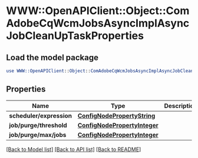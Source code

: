 # WWW::OpenAPIClient::Object::ComAdobeCqWcmJobsAsyncImplAsyncJobCleanUpTaskProperties

## Load the model package
```perl
use WWW::OpenAPIClient::Object::ComAdobeCqWcmJobsAsyncImplAsyncJobCleanUpTaskProperties;
```

## Properties
Name | Type | Description | Notes
------------ | ------------- | ------------- | -------------
**scheduler/expression** | [**ConfigNodePropertyString**](ConfigNodePropertyString.md) |  | [optional] 
**job/purge/threshold** | [**ConfigNodePropertyInteger**](ConfigNodePropertyInteger.md) |  | [optional] 
**job/purge/max/jobs** | [**ConfigNodePropertyInteger**](ConfigNodePropertyInteger.md) |  | [optional] 

[[Back to Model list]](../README.md#documentation-for-models) [[Back to API list]](../README.md#documentation-for-api-endpoints) [[Back to README]](../README.md)


